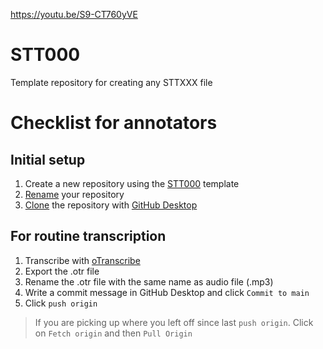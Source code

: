 https://youtu.be/S9-CT760yVE
# STT000
Template repository for creating any STTXXX file
# Checklist for annotators

## Initial setup
1. Create a new repository using the [STT000](https://github.com/MonlamAI/STT000/generate) template
2. [Rename](https://docs.github.com/en/repositories/creating-and-managing-repositories/renaming-a-repository) your repository
3. [Clone](https://docs.github.com/en/desktop/contributing-and-collaborating-using-github-desktop/adding-and-cloning-repositories/cloning-a-repository-from-github-to-github-desktop) the repository with [GitHub Desktop](https://docs.github.com/en/desktop/installing-and-configuring-github-desktop/installing-and-authenticating-to-github-desktop/installing-github-desktop)

## For routine transcription
1. Transcribe with [oTranscribe](https://otranscribe.com/)
2. Export the .otr file
3. Rename the .otr file with the same name as audio file (.mp3)
4. Write a commit message in GitHub Desktop and click `Commit to main`
5. Click `push origin`

> If you are picking up where you left off since last `push origin`.
Click on `Fetch origin` and then `Pull Origin`
